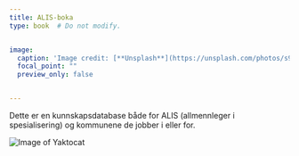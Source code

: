 ```yaml
---
title: ALIS-boka
type: book  # Do not modify.


image:
  caption: 'Image credit: [**Unsplash**](https://unsplash.com/photos/s9CC2SKySJM)'
  focal_point: ""
  preview_only: false


---
```


Dette er en kunnskapsdatabase både for ALIS (allmennleger i spesialisering) og kommunene de jobber i eller for. 


![Image of Yaktocat](https://octodex.github.com/images/yaktocat.png)